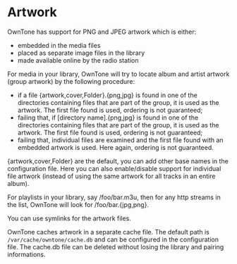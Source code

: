 # Artwork

OwnTone has support for PNG and JPEG artwork which is either:

- embedded in the media files
- placed as separate image files in the library
- made available online by the radio station

For media in your library, OwnTone will try to locate album and artist
artwork (group artwork) by the following procedure:

- if a file {artwork,cover,Folder}.{png,jpg} is found in one of the directories
  containing files that are part of the group, it is used as the artwork. The
  first file found is used, ordering is not guaranteed;
- failing that, if [directory name].{png,jpg} is found in one of the
  directories containing files that are part of the group, it is used as the
  artwork. The first file found is used, ordering is not guaranteed;
- failing that, individual files are examined and the first file found 
  with an embedded artwork is used. Here again, ordering is not guaranteed.

{artwork,cover,Folder} are the default, you can add other base names in the
configuration file. Here you can also enable/disable support for individual
file artwork (instead of using the same artwork for all tracks in an entire
album).

For playlists in your library, say /foo/bar.m3u, then for any http streams in
the list, OwnTone will look for /foo/bar.{jpg,png}.

You can use symlinks for the artwork files.

OwnTone caches artwork in a separate cache file. The default path is 
`/var/cache/owntone/cache.db` and can be configured in the configuration 
file. The cache.db file can be deleted without losing the library and pairing 
informations.
